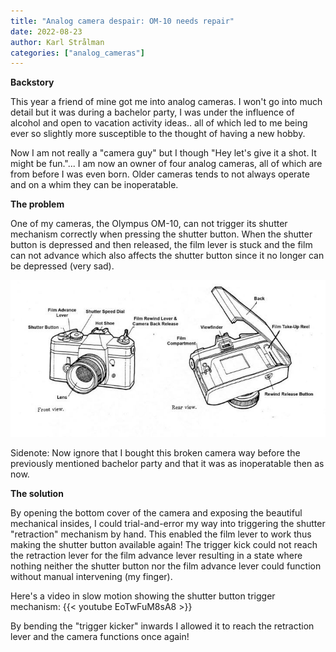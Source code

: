 ```yaml
---
title: "Analog camera despair: OM-10 needs repair"
date: 2022-08-23
author: Karl Strålman
categories: ["analog_cameras"]
---
```


**Backstory**

This year a friend of mine got me into analog cameras. I won't go into much detail but it was during a bachelor party,
I was under the influence of alcohol and open to vacation activity ideas.. all of which led to me being ever so slightly more susceptible to
the thought of having a new hobby.

Now I am not really a "camera guy" but I though "Hey let's give it a shot. It might be fun."...
I am now an owner of four analog cameras, all of which are from before I was even born.
Older cameras tends to not always operate and on a whim they can be inoperatable.

**The problem**

One of my cameras, the Olympus OM-10, can not trigger its shutter mechanism correctly when pressing the shutter button.
When the shutter button is depressed and then released, the film lever is stuck and the film can not advance which also affects
the shutter button since it no longer can be depressed (very sad).

![Image alt](images/learn-film-camera-parts.jpg)

Sidenote: Now ignore that I bought this broken camera way before the previously mentioned bachelor party and 
that it was as inoperatable then as now.

**The solution**

By opening the bottom cover of the camera and exposing the beautiful mechanical insides, I could trial-and-error
my way into triggering the shutter "retraction" mechanism by hand. This enabled the film lever to work thus making the 
shutter button available again! The trigger kick could not reach the retraction lever for the film advance lever resulting
in a state where nothing neither the shutter button nor the film advance lever could function without manual intervening (my finger).

Here's a video in slow motion showing the shutter button trigger mechanism:
{{< youtube EoTwFuM8sA8 >}}

By bending the "trigger kicker" inwards I allowed it to reach the retraction lever and the camera functions once again!
